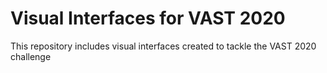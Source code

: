 # Visual Interfaces for VAST 2020 

This repository includes visual interfaces created to tackle the VAST 2020 challenge

